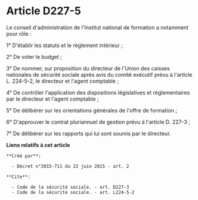 # Article D227-5

Le conseil d'administration de l'Institut national de formation a notamment pour rôle : 

1° D'établir les statuts et le règlement intérieur ; 

2° De voter le budget ; 

3° De nommer, sur proposition du directeur de l'Union des caisses nationales de sécurité sociale après avis du comité
exécutif prévu à l'article L. 224-5-2, le directeur et l'agent comptable ; 

4° De contrôler l'application des dispositions législatives et réglementaires par le directeur et l'agent comptable ; 

5° De délibérer sur les orientations générales de l'offre de formation ; 

6° D'approuver le contrat pluriannuel de gestion prévu à l'article D. 227-3 ; 

7° De délibérer sur les rapports qui lui sont soumis par le directeur.

**Liens relatifs à cet article**

	**Créé par**:

	  - Décret n°2015-711 du 22 juin 2015 - art. 2

	**Cite**:

	  - Code de la sécurité sociale. - art. D227-3
	  - Code de la sécurité sociale. - art. L224-5-2
